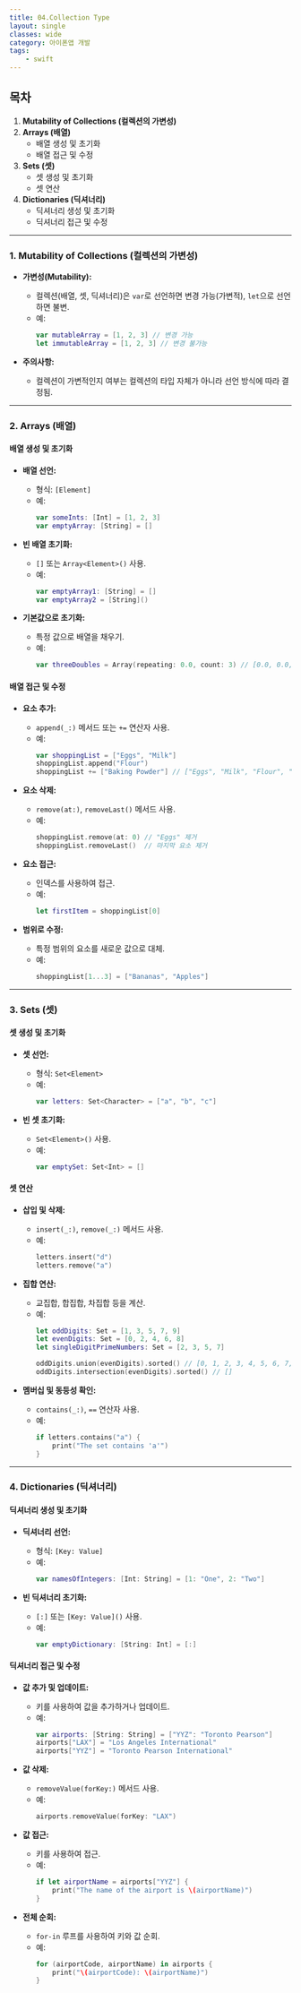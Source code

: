 ```yaml
---
title: 04.Collection Type
layout: single
classes: wide
category: 아이폰앱 개발
tags:
    - swift
---
```



## **목차**
1. **Mutability of Collections (컬렉션의 가변성)**
2. **Arrays (배열)**
   - 배열 생성 및 초기화
   - 배열 접근 및 수정
3. **Sets (셋)**
   - 셋 생성 및 초기화
   - 셋 연산
4. **Dictionaries (딕셔너리)**
   - 딕셔너리 생성 및 초기화
   - 딕셔너리 접근 및 수정

---

### **1. Mutability of Collections (컬렉션의 가변성)**
- **가변성(Mutability):**
  - 컬렉션(배열, 셋, 딕셔너리)은 `var`로 선언하면 변경 가능(가변적), `let`으로 선언하면 불변.
  - 예:
    ```swift
    var mutableArray = [1, 2, 3] // 변경 가능
    let immutableArray = [1, 2, 3] // 변경 불가능
    ```

- **주의사항:**
  - 컬렉션이 가변적인지 여부는 컬렉션의 타입 자체가 아니라 선언 방식에 따라 결정됨.

---

### **2. Arrays (배열)**

#### **배열 생성 및 초기화**
- **배열 선언:**
  - 형식: `[Element]`
  - 예:
    ```swift
    var someInts: [Int] = [1, 2, 3]
    var emptyArray: [String] = []
    ```

- **빈 배열 초기화:**
  - `[]` 또는 `Array<Element>()` 사용.
  - 예:
    ```swift
    var emptyArray1: [String] = []
    var emptyArray2 = [String]()
    ```

- **기본값으로 초기화:**
  - 특정 값으로 배열을 채우기.
  - 예:
    ```swift
    var threeDoubles = Array(repeating: 0.0, count: 3) // [0.0, 0.0, 0.0]
    ```

#### **배열 접근 및 수정**
- **요소 추가:**
  - `append(_:)` 메서드 또는 `+=` 연산자 사용.
  - 예:
    ```swift
    var shoppingList = ["Eggs", "Milk"]
    shoppingList.append("Flour")
    shoppingList += ["Baking Powder"] // ["Eggs", "Milk", "Flour", "Baking Powder"]
    ```

- **요소 삭제:**
  - `remove(at:)`, `removeLast()` 메서드 사용.
  - 예:
    ```swift
    shoppingList.remove(at: 0) // "Eggs" 제거
    shoppingList.removeLast()  // 마지막 요소 제거
    ```

- **요소 접근:**
  - 인덱스를 사용하여 접근.
  - 예:
    ```swift
    let firstItem = shoppingList[0]
    ```

- **범위로 수정:**
  - 특정 범위의 요소를 새로운 값으로 대체.
  - 예:
    ```swift
    shoppingList[1...3] = ["Bananas", "Apples"]
    ```

---

### **3. Sets (셋)**

#### **셋 생성 및 초기화**
- **셋 선언:**
  - 형식: `Set<Element>`
  - 예:
    ```swift
    var letters: Set<Character> = ["a", "b", "c"]
    ```

- **빈 셋 초기화:**
  - `Set<Element>()` 사용.
  - 예:
    ```swift
    var emptySet: Set<Int> = []
    ```

#### **셋 연산**
- **삽입 및 삭제:**
  - `insert(_:)`, `remove(_:)` 메서드 사용.
  - 예:
    ```swift
    letters.insert("d")
    letters.remove("a")
    ```

- **집합 연산:**
  - 교집합, 합집합, 차집합 등을 계산.
  - 예:
    ```swift
    let oddDigits: Set = [1, 3, 5, 7, 9]
    let evenDigits: Set = [0, 2, 4, 6, 8]
    let singleDigitPrimeNumbers: Set = [2, 3, 5, 7]

    oddDigits.union(evenDigits).sorted() // [0, 1, 2, 3, 4, 5, 6, 7, 8, 9]
    oddDigits.intersection(evenDigits).sorted() // []
    ```

- **멤버십 및 동등성 확인:**
  - `contains(_:)`, `==` 연산자 사용.
  - 예:
    ```swift
    if letters.contains("a") {
        print("The set contains 'a'")
    }
    ```

---

### **4. Dictionaries (딕셔너리)**

#### **딕셔너리 생성 및 초기화**
- **딕셔너리 선언:**
  - 형식: `[Key: Value]`
  - 예:
    ```swift
    var namesOfIntegers: [Int: String] = [1: "One", 2: "Two"]
    ```

- **빈 딕셔너리 초기화:**
  - `[:]` 또는 `[Key: Value]()` 사용.
  - 예:
    ```swift
    var emptyDictionary: [String: Int] = [:]
    ```

#### **딕셔너리 접근 및 수정**
- **값 추가 및 업데이트:**
  - 키를 사용하여 값을 추가하거나 업데이트.
  - 예:
    ```swift
    var airports: [String: String] = ["YYZ": "Toronto Pearson"]
    airports["LAX"] = "Los Angeles International"
    airports["YYZ"] = "Toronto Pearson International"
    ```

- **값 삭제:**
  - `removeValue(forKey:)` 메서드 사용.
  - 예:
    ```swift
    airports.removeValue(forKey: "LAX")
    ```

- **값 접근:**
  - 키를 사용하여 접근.
  - 예:
    ```swift
    if let airportName = airports["YYZ"] {
        print("The name of the airport is \(airportName)")
    }
    ```

- **전체 순회:**
  - `for-in` 루프를 사용하여 키와 값 순회.
  - 예:
    ```swift
    for (airportCode, airportName) in airports {
        print("\(airportCode): \(airportName)")
    }
    ```

